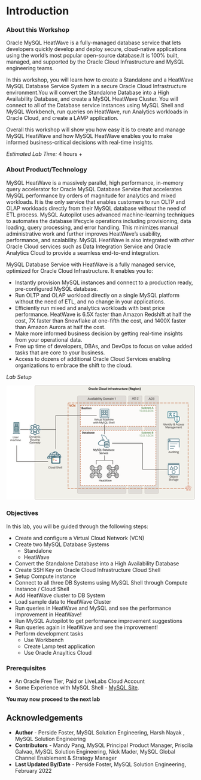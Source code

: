 # Introduction

### About this Workshop

Oracle MySQL HeatWave is a fully-managed database service that lets developers quickly develop and deploy secure, cloud-native applications using the world’s most popular open-source database.It is 100% built, managed, and supported by the Oracle Cloud Infrastructure and MySQL engineering teams.

In this workshop, you will learn how to create a Standalone and a HeatWave MySQL Database Service System in a secure Oracle Cloud Infrastructure environment.You will convert the Standalone Database into a High Availability Database, and  create a MySQL HeatWave Cluster. You  will connect to all of the Database service instances  using MySQL Shell and MySQL Workbench, run queries on HeatWave, run Analytics workloads in Oracle Cloud, and create a LAMP application.

Overall this workshop will show you how easy it is to create and manage MySQL HeatWave and how MySQL HeatWave enables you to make informed business-critical decisions with real-time insights.


_Estimated Lab Time:_ 4 hours +

### About Product/Technology
MySQL HeatWave is a massively parallel, high performance, in-memory query accelerator for Oracle MySQL Database Service that accelerates MySQL performance by orders of magnitude for analytics and mixed workloads. It is the only service that enables customers to run OLTP and OLAP workloads directly from their MySQL database without the need of ETL process. MySQL Autopilot uses advanced machine-learning techniques to automates the database lifecycle operations including provisioning, data loading, query processing, and error handling. This minimizes manual administrative work and further improves HeatWave’s usability, performance, and scalability. MySQL HeatWave is also integrated with other Oracle Cloud services such as Data Integration Service and Oracle Analytics Cloud to provide a seamless end-to-end integration.

MySQL Database Service with HeatWave is a fully managed service, optimized for Oracle Cloud Infrastructure. It enables you to:

-	Instantly provision MySQL instances and connect to a production ready, pre-configured MySQL database.
-	Run OLTP and OLAP workload directly on a single MySQL platform without the need of ETL, and no change in your applications.
-	Efficiently run mixed and analytics workloads with best price performance. HeatWave is 6.5X faster than Amazon Redshift at half the cost, 7X faster than Snowflake at one-fifth the cost, and 1400X faster than Amazon Aurora at half the cost.
-	Make more informed business decision by getting real-time insights from your operational data.
-	Free up time of developers, DBAs, and DevOps to focus on value added tasks that are core to your business.
-	Access to dozens of additional Oracle Cloud Services enabling organizations to embrace the shift to the cloud.

*Lab Setup*

  ![INTRO](./images/heatwave-bastion-architecture-compute.png " ") 



### Objectives

In this lab, you will be guided through the following steps:

- Create and configure a Virtual Cloud Network (VCN)
- Create two MySQL Database Systems
    - Standalone
    - HeatWave
- Convert the Standalone Database into a High Availability Database
- Create SSH Key on Oracle Cloud Infrastructure Cloud Shell
- Setup Compute instance
- Connect to all three DB Systems using MySQL Shell through Compute Instance / Cloud Shell
- Add HeatWave cluster to DB System
- Load sample data to HeatWave Cluster
- Run queries in HeatWave and MySQL and see the performance improvement in HeatWave!
- Run MySQL Autopilot to get performance improvement suggestions
- Run queries again in HeatWave and see the improvement!
- Perform development tasks
    - Use Workbench
    - Create Lamp test application
    - Use Oracle Anayltics Cloud 

### Prerequisites

* An Oracle Free Tier, Paid or LiveLabs Cloud Account
* Some Experience with MySQL Shell - [MySQL Site](https://dev.MySQL.com/doc/MySQL-shell/8.0/en/).


     
**You may now proceed to the next lab**


## Acknowledgements
* **Author** - Perside Foster, MySQL Solution Engineering, Harsh Nayak , MySQL Solution Engineering 
* **Contributors** - Mandy Pang, MySQL Principal Product Manager,  Priscila Galvao, MySQL Solution Engineering, Nick Mader, MySQL Global Channel Enablement & Strategy Manager
* **Last Updated By/Date** - Perside Foster, MySQL Solution Engineering, February 2022